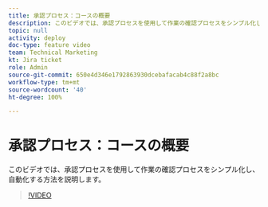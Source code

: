 ```yaml
---
title: 承認プロセス：コースの概要
description: このビデオでは、承認プロセスを使用して作業の確認プロセスをシンプル化し、自動化する方法を説明します。
topic: null
activity: deploy
doc-type: feature video
team: Technical Marketing
kt: Jira ticket
role: Admin
source-git-commit: 650e4d346e1792863930dcebafacab4c88f2a8bc
workflow-type: tm+mt
source-wordcount: '40'
ht-degree: 100%

---
```


# 承認プロセス：コースの概要

このビデオでは、承認プロセスを使用して作業の確認プロセスをシンプル化し、自動化する方法を説明します。

>[!VIDEO](https://video.tv.adobe.com/v/335224/?quality=12&learn=on)
